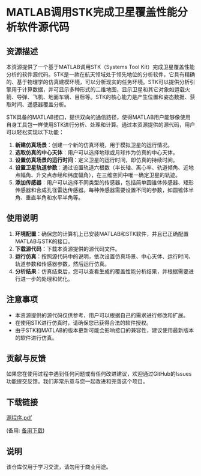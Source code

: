 # MATLAB调用STK完成卫星覆盖性能分析软件源代码

## 资源描述

本资源提供了一个基于MATLAB调用STK（Systems Tool Kit）完成卫星覆盖性能分析的软件源代码。STK是一款在航天领域处于领先地位的分析软件，它具有精确的、基于物理学的仿真建模环境，可以分析现实的任务环境。STK可以提供分析引擎用于计算数据，并可显示多种形式的二维地图，显示卫星和其它对象如运载火箭、导弹、飞机、地面车辆、目标等。STK的核心能力是产生位置和姿态数据、获取时间、遥感器覆盖分析。

STK具备的MATLAB接口，提供双向的通信路径，使得MATLAB用户能够像使用自身工具包一样使用STK进行分析、处理和计算。通过本资源提供的源代码，用户可以轻松实现以下功能：

1. **新建仿真场景**：创建一个新的仿真环境，用于模拟卫星的运行情况。
2. **选取仿真的中心天体**：用户可以选择地球或月球作为仿真的中心天体。
3. **设置仿真场景的运行时间**：定义卫星的运行时间，即仿真的持续时间。
4. **设置卫星轨道参数**：通过设置轨道六根数（半长轴、离心率、轨道倾角、近地点幅角、升交点赤经和纬度幅角），在三维空间中唯一确定卫星的轨迹。
5. **添加传感器**：用户可以选择不同类型的传感器，包括简单圆锥体传感器、矩形传感器和合成孔径雷达传感器。每种传感器需要设置不同的参数，如圆锥体半角、垂直半角和水平半角等。

## 使用说明

1. **环境配置**：确保您的计算机上已安装MATLAB和STK软件，并且已正确配置MATLAB与STK的接口。
2. **下载源代码**：下载本资源提供的源代码文件。
3. **运行仿真**：按照源代码中的说明，依次设置仿真场景、中心天体、运行时间、轨道参数和传感器参数，然后运行仿真。
4. **分析结果**：仿真结束后，您可以查看生成的覆盖性能分析结果，并根据需要进行进一步的处理和优化。

## 注意事项

- 本资源提供的源代码仅供参考，用户可以根据自己的需求进行修改和扩展。
- 在使用STK进行仿真时，请确保您已获得合法的软件授权。
- 由于STK和MATLAB的版本更新可能会影响接口的兼容性，建议使用最新版本的软件进行仿真。

## 贡献与反馈

如果您在使用过程中遇到任何问题或有任何改进建议，欢迎通过GitHub的Issues功能提交反馈。我们非常乐意与您一起改进和完善这个项目。

## 下载链接
[源程序.pdf](https://pan.quark.cn/s/d0873665c91a) 

(备用: [备用下载](https://pan.baidu.com/s/1OMLl9GudMPy8vJybF3f0bQ?pwd=1234))

## 说明

该仓库仅用于学习交流，请勿用于商业用途。
